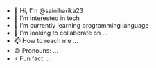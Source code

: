 - 👋 Hi, I’m @sainiharika23
- 👀 I’m interested in tech
- 🌱 I’m currently learning programming language
- 💞️ I’m looking to collaborate on ...
- 📫 How to reach me ...
- 😄 Pronouns: ...
- ⚡ Fun fact: ...

<!---
sainiharika23/sainiharika23 is a ✨ special ✨ repository because its `README.md` (this file) appears on your GitHub profile.
You can click the Preview link to take a look at your changes.
--->
